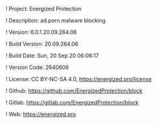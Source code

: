 ! Project: Energized Protection

! Description: ad.porn.malware blocking.

! Version: 6.0.1.20.09.264.06

! Build Version: 20.09.264.06

! Build Date: Sun, 20 Sep 20 06:06:17

! Version Code: 2640606

! License: CC BY-NC-SA 4.0, https://energized.pro/license

! Github: https://github.com/EnergizedProtection/block

! Gitlab: https://gitlab.com/EnergizedProtection/block


! Web: https://energized.pro
